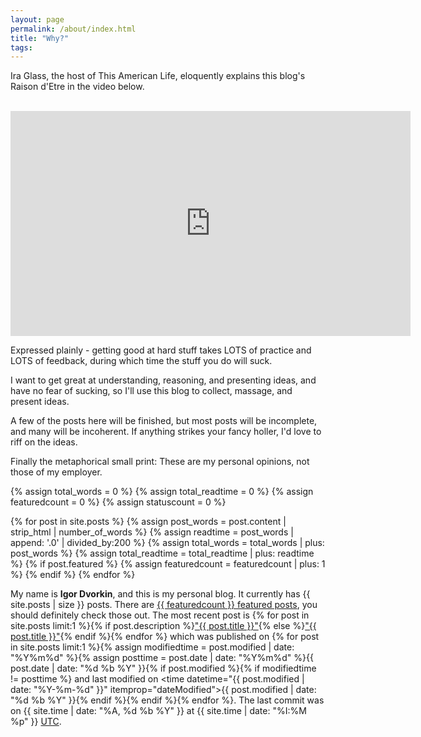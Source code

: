 ```yaml
---
layout: page
permalink: /about/index.html
title: "Why?"
tags: 
---
```


Ira Glass, the host of This American Life, eloquently explains this blog's Raison d'Etre in the video below.

<br/>

<iframe src="https://player.vimeo.com/video/176325518?color=1fc9a2&portrait=0" width="640" height="360" frameborder="0" webkitallowfullscreen mozallowfullscreen allowfullscreen></iframe>

Expressed plainly - getting good at hard stuff takes LOTS of practice and LOTS of feedback, during which time the stuff you do will suck.

I want to get great at understanding, reasoning, and presenting ideas, and have no fear of sucking, so I'll use this blog to collect, massage, and present ideas.

A few of the posts here will be finished, but most posts will be incomplete, and many will be incoherent. If anything strikes your fancy holler, I'd love to riff on the ideas.

Finally the metaphorical small print: These are my personal opinions, not those of my employer. 

{% assign total_words = 0 %}
{% assign total_readtime = 0 %}
{% assign featuredcount = 0 %}
{% assign statuscount = 0 %}

{% for post in site.posts %}
    {% assign post_words = post.content | strip_html | number_of_words %}
    {% assign readtime = post_words | append: '.0' | divided_by:200 %}
    {% assign total_words = total_words | plus: post_words %}
    {% assign total_readtime = total_readtime | plus: readtime %}
    {% if post.featured %}
    {% assign featuredcount = featuredcount | plus: 1 %}
    {% endif %}
{% endfor %}


My name is **Igor Dvorkin**, and this is my personal blog. It currently has {{ site.posts | size }} posts. There are <a href="{{ site.url }}/featured">{{ featuredcount }} featured posts</a>, you should definitely check those out. The most recent post is {% for post in site.posts limit:1 %}{% if post.description %}<a href="{{ site.url }}{{ post.url }}" title="{{ post.description }}">"{{ post.title }}"</a>{% else %}<a href="{{ site.url }}{{ post.url }}" title="{{ post.description }}" title="Read more about {{ post.title }}">"{{ post.title }}"</a>{% endif %}{% endfor %} which was published on {% for post in site.posts limit:1 %}{% assign modifiedtime = post.modified | date: "%Y%m%d" %}{% assign posttime = post.date | date: "%Y%m%d" %}<time datetime="{{ post.date | date_to_xmlschema }}" class="post-time">{{ post.date | date: "%d %b %Y" }}</time>{% if post.modified %}{% if modifiedtime != posttime %} and last modified on <time datetime="{{ post.modified | date: "%Y-%m-%d" }}" itemprop="dateModified">{{ post.modified | date: "%d %b %Y" }}</time>{% endif %}{% endif %}{% endfor %}. The last commit was on {{ site.time | date: "%A, %d %b %Y" }} at {{ site.time | date: "%I:%M %p" }} [UTC](http://en.wikipedia.org/wiki/Coordinated_Universal_Time "Temps Universel Coordonné").

